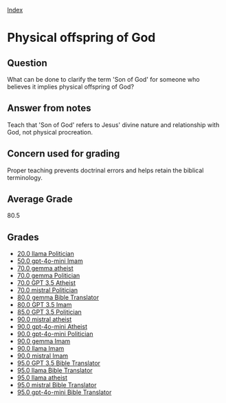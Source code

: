 
[Index](../index.md)
# Physical offspring of God
## Question
What can be done to clarify the term 'Son of God' for someone who believes it implies physical offspring of God?

## Answer from notes
Teach that 'Son of God' refers to Jesus' divine nature and relationship with God, not physical procreation.

## Concern used for grading
Proper teaching prevents doctrinal errors and helps retain the biblical terminology.

## Average Grade
80.5

## Grades
 * [20.0 llama Politician](../answers/llama_Politician/Physical_offspring_of_God.md)
 * [50.0 gpt-4o-mini Imam](../answers/gpt-4o-mini_Imam/Physical_offspring_of_God.md)
 * [70.0 gemma atheist](../answers/gemma_atheist/Physical_offspring_of_God.md)
 * [70.0 gemma Politician](../answers/gemma_Politician/Physical_offspring_of_God.md)
 * [70.0 GPT 3.5 Atheist](../answers/GPT_3.5_Atheist/Physical_offspring_of_God.md)
 * [70.0 mistral Politician](../answers/mistral_Politician/Physical_offspring_of_God.md)
 * [80.0 gemma Bible Translator](../answers/gemma_Bible_Translator/Physical_offspring_of_God.md)
 * [80.0 GPT 3.5 Imam](../answers/GPT_3.5_Imam/Physical_offspring_of_God.md)
 * [85.0 GPT 3.5 Politician](../answers/GPT_3.5_Politician/Physical_offspring_of_God.md)
 * [90.0 mistral atheist](../answers/mistral_atheist/Physical_offspring_of_God.md)
 * [90.0 gpt-4o-mini Atheist](../answers/gpt-4o-mini_Atheist/Physical_offspring_of_God.md)
 * [90.0 gpt-4o-mini Politician](../answers/gpt-4o-mini_Politician/Physical_offspring_of_God.md)
 * [90.0 gemma Imam](../answers/gemma_Imam/Physical_offspring_of_God.md)
 * [90.0 llama Imam](../answers/llama_Imam/Physical_offspring_of_God.md)
 * [90.0 mistral Imam](../answers/mistral_Imam/Physical_offspring_of_God.md)
 * [95.0 GPT 3.5 Bible Translator](../answers/GPT_3.5_Bible_Translator/Physical_offspring_of_God.md)
 * [95.0 llama Bible Translator](../answers/llama_Bible_Translator/Physical_offspring_of_God.md)
 * [95.0 llama atheist](../answers/llama_atheist/Physical_offspring_of_God.md)
 * [95.0 mistral Bible Translator](../answers/mistral_Bible_Translator/Physical_offspring_of_God.md)
 * [95.0 gpt-4o-mini Bible Translator](../answers/gpt-4o-mini_Bible_Translator/Physical_offspring_of_God.md)
